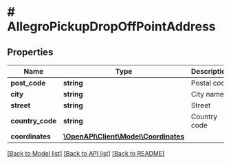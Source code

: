 # # AllegroPickupDropOffPointAddress

## Properties

Name | Type | Description | Notes
------------ | ------------- | ------------- | -------------
**post_code** | **string** | Postal code |
**city** | **string** | City name |
**street** | **string** | Street |
**country_code** | **string** | Country code |
**coordinates** | [**\OpenAPI\Client\Model\Coordinates**](Coordinates.md) |  |

[[Back to Model list]](../../README.md#models) [[Back to API list]](../../README.md#endpoints) [[Back to README]](../../README.md)
